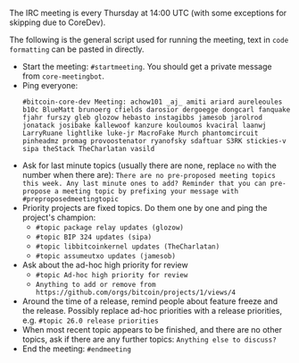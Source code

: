 The IRC meeting is every Thursday at 14:00 UTC (with some exceptions for skipping due to CoreDev).

The following is the general script used for running the meeting, text in `code formatting` can be pasted in directly.

* Start the meeting: `#startmeeting`. You should get a private message from `core-meetingbot`.
* Ping everyone:
    ```
    #bitcoin-core-dev Meeting: achow101 _aj_ amiti ariard aureleoules b10c BlueMatt brunoerg cfields darosior dergoegge dongcarl fanquake fjahr furszy gleb glozow hebasto instagibbs jamesob jarolrod jonatack josibake kallewoof kanzure kouloumos kvaciral laanwj LarryRuane lightlike luke-jr MacroFake Murch phantomcircuit pinheadmz promag provoostenator ryanofsky sdaftuar S3RK stickies-v sipa theStack TheCharlatan vasild
    ```
* Ask for last minute topics (usually there are none, replace `no` with the number when there are): `There are no pre-proposed meeting topics this week. Any last minute ones to add? Reminder that you can pre-propose a meeting topic by prefixing your message with #preproposedmeetingtopic`
* Priority projects are fixed topics. Do them one by one and ping the project's champion:
  * `#topic package relay updates (glozow)`
  * `#topic BIP 324 updates (sipa)`
  * `#topic libbitcoinkernel updates (TheCharlatan)`
  * `#topic assumeutxo updates (jamesob)`
* Ask about the ad-hoc high priority for review
  * `#topic Ad-hoc high priority for review`
  * `Anything to add or remove from https://github.com/orgs/bitcoin/projects/1/views/4`
* Around the time of a release, remind people about feature freeze and the release. Possibly replace ad-hoc priorities with a release priorities, e.g. `#topic 26.0 release priorities`
* When most recent topic appears to be finished, and there are no other topics, ask if there are any further topics: `Anything else to discuss?`
* End the meeting: `#endmeeting`